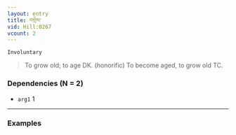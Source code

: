 ```yaml
---
layout: entry
title: བགྲེས་
vid: Hill:0267
vcount: 2
---
```

`Involuntary` 
> To grow old; to age DK\.
 (honorific) To become aged, to grow old TC\.

### Dependencies (N = 2)
* `arg1` 1

---

### Examples



